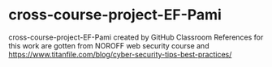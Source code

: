 # cross-course-project-EF-Pami
cross-course-project-EF-Pami created by GitHub Classroom
References for this work are gotten from NOROFF web security course and https://www.titanfile.com/blog/cyber-security-tips-best-practices/
